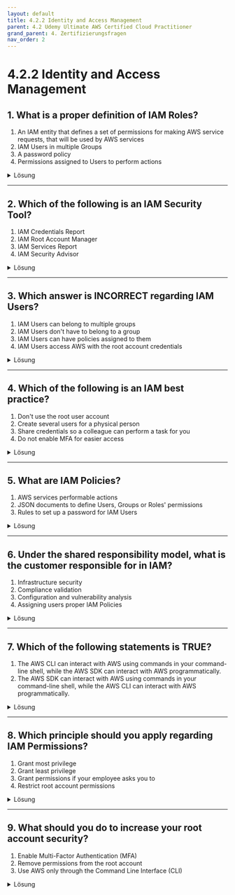 ```yaml
---
layout: default
title: 4.2.2 Identity and Access Management
parent: 4.2 Udemy Ultimate AWS Certified Cloud Practitioner
grand_parent: 4. Zertifizierungsfragen
nav_order: 2
---
```


# 4.2.2 Identity and Access Management

## 1. What is a proper definition of IAM Roles?

1. An IAM entity that defines a set of permissions for making AWS service requests, that will be used by AWS services
2. IAM Users in multiple Groups
3. A password policy
4. Permissions assigned to Users to perform actions

<details>
  <summary>Lösung</summary>
  <b>An IAM entity that defines a set of permissions for making AWS service requests, that will be used by AWS services</b>
  <br>
  <p>IAM Roles bestehen können mehrere Berechtigungen beinhalten. Somit könnte man eine Policy einrichte, welche dem Engineering read-only Rechte auf die Produktionsserver gibt.</p>
</details>

---

## 2. Which of the following is an IAM Security Tool?

1. IAM Credentials Report
2. IAM Root Account Manager
3. IAM Services Report
4. IAM Security Advisor

<details>
  <summary>Lösung</summary>
  <b>IAM Credentials Report</b>
  <br>
  <p>Dieses Tool ermöglicht einen Überblick zu erhalten, welche Credentials und Keys existieren.</p>
</details>

---

## 3. Which answer is INCORRECT regarding IAM Users?

1. IAM Users can belong to multiple groups
2. IAM Users don't have to belong to a group
3. IAM Users can have policies assigned to them
4. IAM Users access AWS with the root account credentials

<details>
  <summary>Lösung</summary>
  <b>IAM Users access AWS with the root account credentials</b>
  <br>
  <p>Mit Hilfe der root-account-id, dem iam-username und dem iam-password kann sich ein IAM user anmelden.</p>
</details>

---

## 4. Which of the following is an IAM best practice?

1. Don't use the root user account
2. Create several users for a physical person
3. Share credentials so a colleague can perform a task for you
4. Do not enable MFA for easier access

<details>
  <summary>Lösung</summary>
  <b>Don't use the root user account</b>
  <br>
  <p>Der Root account soll nuc verwendet werden, um erste User zu erstellen. Danach soll mit IAM User gearbeitet werden.</p>
</details>

---

## 5. What are IAM Policies?

1. AWS services performable actions
2. JSON documents to define Users, Groups or Roles' permissions
3. Rules to set up a password for IAM Users

<details>
  <summary>Lösung</summary>
  <b>JSON documents to define Users, Groups or Roles' permissions</b>
  <br>
  <p>IAM Policies werden als json geschrieben und ermöglichen Berechtigungen zu definieren, wenn diese zu einer Identität oder Ressource angehängt wurde.</p>
</details>

---

## 6. Under the shared responsibility model, what is the customer responsible for in IAM?

1. Infrastructure security
2. Compliance validation
3. Configuration and vulnerability analysis
4. Assigning users proper IAM Policies

<details>
  <summary>Lösung</summary>
  <b>Assigning users proper IAM Policies</b>
  <br>
  <p>Der Kunde ist selbst verantwortlich Berechtigungen richtig zu setzen.</p>
</details>

---

## 7. Which of the following statements is TRUE?

1. The AWS CLI can interact with AWS using commands in your command-line shell, while the AWS SDK can interact with AWS programmatically.
2. The AWS SDK can interact with AWS using commands in your command-line shell, while the AWS CLI can interact with AWS programmatically.

<details>
  <summary>Lösung</summary>
  <b>The AWS CLI can interact with AWS using commands in your command-line shell, while the AWS SDK can interact with AWS programmatically.</b>
</details>

---

## 8. Which principle should you apply regarding IAM Permissions?

1. Grant most privilege
2. Grant least privilege
3. Grant permissions if your employee asks you to
4. Restrict root account permissions

<details>
  <summary>Lösung</summary>
  <b>Grant least privilege</b>
  <br>
  <p>Die IAM User sollten immer nur so viel Berechtigungen haben, wie sie auch benötigen. Es kann eingesehen werden, welche Policies ein User schon lange nicht mehr gebraucht hat.</p>
</details>

---

## 9. What should you do to increase your root account security?

1. Enable Multi-Factor Authentication (MFA)
2. Remove permissions from the root account
3. Use AWS only through the Command Line Interface (CLI)

<details>
  <summary>Lösung</summary>
  <b>Enable Multi-Factor Authentication (MFA)</b>
  <br>
  <p>Der Root user sollte bestmöglich geschützt werden, da dieser am meisten Berechtigungen hat.</p>
</details>
